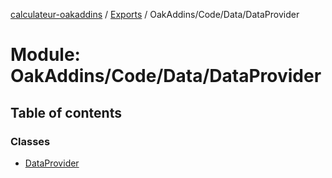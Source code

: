 [calculateur-oakaddins](../README.md) / [Exports](../modules.md) / OakAddins/Code/Data/DataProvider

# Module: OakAddins/Code/Data/DataProvider

## Table of contents

### Classes

- [DataProvider](../classes/oakaddins_code_data_dataprovider.dataprovider.md)
